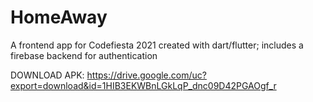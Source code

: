 # HomeAway

A frontend app for Codefiesta 2021 created with dart/flutter; includes a firebase backend for authentication

DOWNLOAD APK: https://drive.google.com/uc?export=download&id=1HIB3EKWBnLGkLqP_dnc09D42PGAOgf_r
